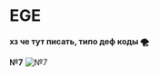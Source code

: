 # EGE 
**хз че тут писать, типо деф коды 🌪**

**№7**
![№7]([C:\Users\iljakir\PycharmProjects\EGE\777.png](https://github.com/airccs/EGE/blob/master/777.png)https://github.com/airccs/EGE/blob/master/777.png)


